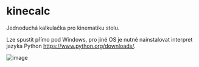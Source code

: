 # kinecalc
Jednoduchá kalkulačka pro kinematiku stolu.

Lze spustit přímo pod Windows, pro jiné OS je nutné nainstalovat interpret jazyka Python https://www.python.org/downloads/. 

![image](https://github.com/r21m/kinecalc/assets/39201428/9f720826-5691-4483-8063-8b4e5ef9efeb)

